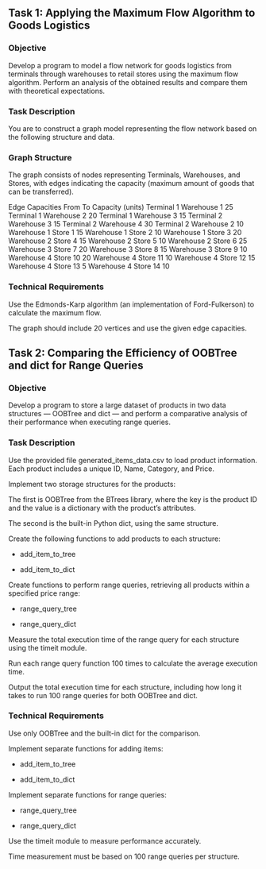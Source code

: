 ## Task 1: Applying the Maximum Flow Algorithm to Goods Logistics

### Objective
Develop a program to model a flow network for goods logistics from terminals through warehouses to retail stores using the maximum flow algorithm. Perform an analysis of the obtained results and compare them with theoretical expectations.

### Task Description
You are to construct a graph model representing the flow network based on the following structure and data.

### Graph Structure
The graph consists of nodes representing Terminals, Warehouses, and Stores, with edges indicating the capacity (maximum amount of goods that can be transferred).

Edge Capacities
From	To	Capacity (units)
Terminal 1	Warehouse 1	25
Terminal 1	Warehouse 2	20
Terminal 1	Warehouse 3	15
Terminal 2	Warehouse 3	15
Terminal 2	Warehouse 4	30
Terminal 2	Warehouse 2	10
Warehouse 1	Store 1	15
Warehouse 1	Store 2	10
Warehouse 1	Store 3	20
Warehouse 2	Store 4	15
Warehouse 2	Store 5	10
Warehouse 2	Store 6	25
Warehouse 3	Store 7	20
Warehouse 3	Store 8	15
Warehouse 3	Store 9	10
Warehouse 4	Store 10	20
Warehouse 4	Store 11	10
Warehouse 4	Store 12	15
Warehouse 4	Store 13	5
Warehouse 4	Store 14	10

### Technical Requirements
Use the Edmonds-Karp algorithm (an implementation of Ford-Fulkerson) to calculate the maximum flow.

The graph should include 20 vertices and use the given edge capacities.


## Task 2: Comparing the Efficiency of OOBTree and dict for Range Queries
### Objective
Develop a program to store a large dataset of products in two data structures — OOBTree and dict — and perform a comparative analysis of their performance when executing range queries.

### Task Description
Use the provided file generated_items_data.csv to load product information. Each product includes a unique ID, Name, Category, and Price.

Implement two storage structures for the products:

The first is OOBTree from the BTrees library, where the key is the product ID and the value is a dictionary with the product’s attributes.

The second is the built-in Python dict, using the same structure.

Create the following functions to add products to each structure:

- add_item_to_tree

- add_item_to_dict

Create functions to perform range queries, retrieving all products within a specified price range:

- range_query_tree

- range_query_dict

Measure the total execution time of the range query for each structure using the timeit module.

Run each range query function 100 times to calculate the average execution time.

Output the total execution time for each structure, including how long it takes to run 100 range queries for both OOBTree and dict.

### Technical Requirements
Use only OOBTree and the built-in dict for the comparison.

Implement separate functions for adding items:

- add_item_to_tree

- add_item_to_dict

Implement separate functions for range queries:

- range_query_tree

- range_query_dict

Use the timeit module to measure performance accurately.

Time measurement must be based on 100 range queries per structure.